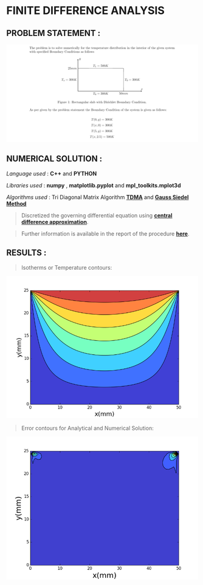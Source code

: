 # FINITE DIFFERENCE ANALYSIS

## PROBLEM STATEMENT :

![](https://github.com/smitz94/Projects/blob/master/Finite%20Difference%20Analysis/FDA.png)

## NUMERICAL SOLUTION :

_Language used_ : **C++** and **PYTHON**

_Libraries used_ : **numpy** , **matplotlib.pyplot** and **mpl_toolkits.mplot3d**

_Algorithms used_ : Tri Diagonal Matrix Algorithm **[TDMA](https://www.cfd-online.com/Wiki/Tridiagonal_matrix_algorithm_-_TDMA_(Thomas_algorithm))**
and **[Gauss Siedel Method](https://nptel.ac.in/courses/108108079/8)**

> Discretized the governing differential equation using 
**[central difference approximation](http://mathfaculty.fullerton.edu/mathews/n2003/differentiation/NumericalDiffProof.pdf)**.

> Further information is available in the report of the procedure 
**[here](https://github.com/smitz94/Projects/blob/master/Finite%20Difference%20Analysis/FDA_report.pdf)**.

## RESULTS :

> Isotherms or Temperature contours:

![](https://github.com/smitz94/Projects/blob/master/Finite%20Difference%20Analysis/assfig1.png)

> Error contours for Analytical and Numerical Solution:

![](https://github.com/smitz94/Projects/blob/master/Finite%20Difference%20Analysis/assfig2.png)
